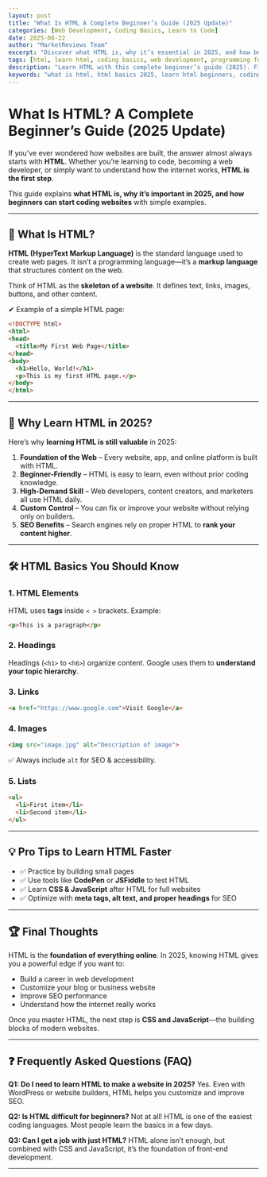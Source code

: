 ```yaml
---
layout: post
title: "What Is HTML A Complete Beginner’s Guide (2025 Update)"
categories: [Web Development, Coding Basics, Learn to Code]
date: 2025-08-22
author: "MarketReviews Team"
excerpt: "Discover what HTML is, why it’s essential in 2025, and how beginners can quickly learn to code websites. Includes practical examples, SEO tips, and FAQs."
tags: [html, learn html, coding basics, web development, programming for beginners, seo 2025]
description: "Learn HTML with this complete beginner’s guide (2025). Find out what HTML is, why it matters, and how to start coding websites step by step with examples and SEO tips."
keywords: "what is html, html basics 2025, learn html beginners, coding for beginners, html examples, web development 2025, seo friendly html"
---
```


# What Is HTML? A Complete Beginner’s Guide (2025 Update)

If you’ve ever wondered how websites are built, the answer almost always starts with **HTML**. Whether you’re learning to code, becoming a web developer, or simply want to understand how the internet works, **HTML is the first step**.  

This guide explains **what HTML is, why it’s important in 2025, and how beginners can start coding websites** with simple examples.

---

## 🔎 What Is HTML?

**HTML (HyperText Markup Language)** is the standard language used to create web pages. It isn’t a programming language—it’s a **markup language** that structures content on the web.  

Think of HTML as the **skeleton of a website**. It defines text, links, images, buttons, and other content.

✔ Example of a simple HTML page:

```html
<!DOCTYPE html>
<html>
<head>
  <title>My First Web Page</title>
</head>
<body>
  <h1>Hello, World!</h1>
  <p>This is my first HTML page.</p>
</body>
</html>
```

---

## 🚀 Why Learn HTML in 2025?

Here’s why **learning HTML is still valuable** in 2025:

1. **Foundation of the Web** – Every website, app, and online platform is built with HTML.
2. **Beginner-Friendly** – HTML is easy to learn, even without prior coding knowledge.
3. **High-Demand Skill** – Web developers, content creators, and marketers all use HTML daily.
4. **Custom Control** – You can fix or improve your website without relying only on builders.
5. **SEO Benefits** – Search engines rely on proper HTML to **rank your content higher**.

---

## 🛠️ HTML Basics You Should Know

### 1. HTML Elements

HTML uses **tags** inside `< >` brackets.
Example:

```html
<p>This is a paragraph</p>
```

### 2. Headings

Headings (`<h1>` to `<h6>`) organize content.
Google uses them to **understand your topic hierarchy**.

### 3. Links

```html
<a href="https://www.google.com">Visit Google</a>
```

### 4. Images

```html
<img src="image.jpg" alt="Description of image">
```

✅ Always include `alt` for SEO & accessibility.

### 5. Lists

```html
<ul>
  <li>First item</li>
  <li>Second item</li>
</ul>
```

---

## 💡 Pro Tips to Learn HTML Faster

* ✅ Practice by building small pages
* ✅ Use tools like **CodePen** or **JSFiddle** to test HTML
* ✅ Learn **CSS & JavaScript** after HTML for full websites
* ✅ Optimize with **meta tags, alt text, and proper headings** for SEO

---

## 🏆 Final Thoughts

HTML is the **foundation of everything online**. In 2025, knowing HTML gives you a powerful edge if you want to:

* Build a career in web development
* Customize your blog or business website
* Improve SEO performance
* Understand how the internet really works

Once you master HTML, the next step is **CSS and JavaScript**—the building blocks of modern websites.

---

## ❓ Frequently Asked Questions (FAQ)

**Q1: Do I need to learn HTML to make a website in 2025?**
Yes. Even with WordPress or website builders, HTML helps you customize and improve SEO.

**Q2: Is HTML difficult for beginners?**
Not at all! HTML is one of the easiest coding languages. Most people learn the basics in a few days.

**Q3: Can I get a job with just HTML?**
HTML alone isn’t enough, but combined with CSS and JavaScript, it’s the foundation of front-end development.

---
